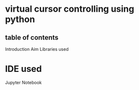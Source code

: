 # virtual cursor controlling using python

## table of contents
  Introduction
  Aim
  Libraries used
# IDE used
Jupyter Notebook

